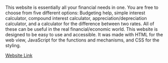 This website is essentially all your financial needs in one. You are free to choose from five different options: Budgeting help, simple interest calculator, compound interest calculator,
appreciation/depreciation calculator, and a calculator for the difference between two rates. All of these can be useful in the real financial/economic world. This website is designed to be
easy to use and accessible. It was made with HTML for the web view, JavaScript for the functions and mechanisms, and CSS for the styling.

[Website Link](vic-tor-ia0314.github.io/isu3/)
